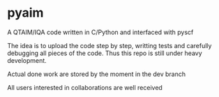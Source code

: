 # pyaim
A QTAIM/IQA code written in C/Python and interfaced with pyscf

The idea is to upload the code step by step, writting tests and carefully debugging all pieces of the code. Thus this repo is still under heavy development. 

Actual done work are stored by the moment in the dev branch

All users interested in collaborations are well received
